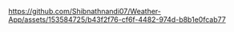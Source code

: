 https://github.com/Shibnathnandi07/Weather-App/assets/153584725/b43f2f76-cf6f-4482-974d-b8b1e0fcab77